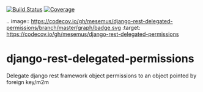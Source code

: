 [![Build Status](https://travis-ci.org/mesemus/django-rest-delegated-permissions.svg?branch=master)](https://travis-ci.org/mesemus/django-rest-delegated-permissions)
[![Coverage](https://codecov.io/gh/tox-dev/tox-travis/branch/master/graph/badge.svg)](https://travis-ci.org/mesemus/django-rest-delegated-permissions)

.. image:: https://codecov.io/gh/mesemus/django-rest-delegated-permissions/branch/master/graph/badge.svg
   :target: https://codecov.io/gh/mesemus/django-rest-delegated-permissions

# django-rest-delegated-permissions
Delegate django rest framework object permissions to an object pointed by foreign key/m2m
